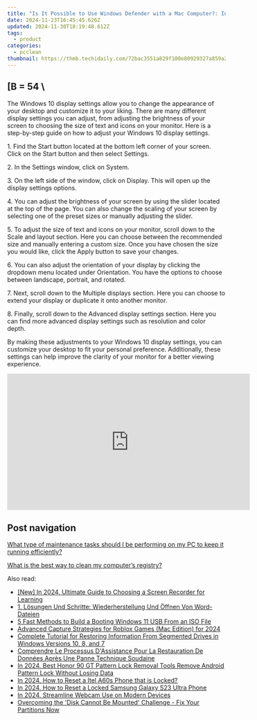 ```yaml
---
title: "Is It Possible to Use Windows Defender with a Mac Computer?: Insights From YL Computing"
date: 2024-11-23T16:45:45.626Z
updated: 2024-11-30T18:19:48.612Z
tags:
  - product
categories:
  - pcclean
thumbnail: https://thmb.techidaily.com/72bac3551a829f100e80929327a859a230ef81a06fa60256119f57f4b98caf7a.jpg
---
```


## \[B = 54 \

The Windows 10 display settings allow you to change the appearance of your desktop and customize it to your liking. There are many different display settings you can adjust, from adjusting the brightness of your screen to choosing the size of text and icons on your monitor. Here is a step-by-step guide on how to adjust your Windows 10 display settings. 

1\. Find the Start button located at the bottom left corner of your screen. Click on the Start button and then select Settings.

2\. In the Settings window, click on System.

3\. On the left side of the window, click on Display. This will open up the display settings options. 

4\. You can adjust the brightness of your screen by using the slider located at the top of the page. You can also change the scaling of your screen by selecting one of the preset sizes or manually adjusting the slider.

5\. To adjust the size of text and icons on your monitor, scroll down to the Scale and layout section. Here you can choose between the recommended size and manually entering a custom size. Once you have chosen the size you would like, click the Apply button to save your changes.

6\. You can also adjust the orientation of your display by clicking the dropdown menu located under Orientation. You have the options to choose between landscape, portrait, and rotated.

7\. Next, scroll down to the Multiple displays section. Here you can choose to extend your display or duplicate it onto another monitor.

8\. Finally, scroll down to the Advanced display settings section. Here you can find more advanced display settings such as resolution and color depth. 

By making these adjustments to your Windows 10 display settings, you can customize your desktop to fit your personal preference. Additionally, these settings can help improve the clarity of your monitor for a better viewing experience.

<!-- affiliate ads begin -->
<iframe width="560" height="315" src="https://www.youtube.com/embed/RhLjZsruC9M?si=-861oUSfrUde2Ykt" title="YouTube video player" frameborder="0" allow="accelerometer; autoplay; clipboard-write; encrypted-media; gyroscope; picture-in-picture; web-share" referrerpolicy="strict-origin-when-cross-origin" allowfullscreen></iframe>
<!-- affiliate ads end -->

## Post navigation

[What type of maintenance tasks should I be performing on my PC to keep it running efficiently?](https://tools.techidaily.com/pcclean/products/)

[What is the best way to clean my computer’s registry?](https://tools.techidaily.com/pcclean/products/)

<ins class="adsbygoogle"
     style="display:block"
     data-ad-format="autorelaxed"
     data-ad-client="ca-pub-7571918770474297"
     data-ad-slot="1223367746"></ins>

<ins class="adsbygoogle"
     style="display:block"
     data-ad-client="ca-pub-7571918770474297"
     data-ad-slot="8358498916"
     data-ad-format="auto"
     data-full-width-responsive="true"></ins>

<span class="atpl-alsoreadstyle">Also read:</span>
<div><ul>
<li><a href="https://on-screen-recording.techidaily.com/new-in-2024-ultimate-guide-to-choosing-a-screen-recorder-for-learning/"><u>[New] In 2024, Ultimate Guide to Choosing a Screen Recorder for Learning</u></a></li>
<li><a href="https://win-cloud.techidaily.com/1-losungen-und-schritte-wiederherstellung-und-offnen-von-word-dateien/"><u>1. Lösungen Und Schritte: Wiederherstellung Und Öffnen Von Word-Dateien</u></a></li>
<li><a href="https://win-cloud.techidaily.com/5-fast-methods-to-build-a-booting-windows-11-usb-from-an-iso-file/"><u>5 Fast Methods to Build a Booting Windows 11 USB From an ISO File</u></a></li>
<li><a href="https://screen-recording.techidaily.com/advanced-capture-strategies-for-roblox-games-mac-edition-for-2024/"><u>Advanced Capture Strategies for Roblox Games (Mac Edition) for 2024</u></a></li>
<li><a href="https://win-cloud.techidaily.com/complete-tutorial-for-restoring-information-from-segmented-drives-in-windows-versions-10-8-and-7/"><u>Complete Tutorial for Restoring Information From Segmented Drives in Windows Versions 10, 8, and 7</u></a></li>
<li><a href="https://win-cloud.techidaily.com/comprendre-le-processus-dassistance-pour-la-restauration-de-donnees-apres-une-panne-technique-soudaine/"><u>Comprendre Le Processus D'Assistance Pour La Restauration De Données Après Une Panne Technique Soudaine</u></a></li>
<li><a href="https://unlock-android.techidaily.com/in-2024-best-honor-90-gt-pattern-lock-removal-tools-remove-android-pattern-lock-without-losing-data-by-drfone-android/"><u>In 2024, Best Honor 90 GT Pattern Lock Removal Tools Remove Android Pattern Lock Without Losing Data</u></a></li>
<li><a href="https://unlock-android.techidaily.com/in-2024-how-to-reset-a-itel-a60s-phone-that-is-locked-by-drfone-android/"><u>In 2024, How to Reset a Itel A60s Phone that is Locked?</u></a></li>
<li><a href="https://android-unlock.techidaily.com/in-2024-how-to-reset-a-locked-samsung-galaxy-s23-ultra-phone-by-drfone-android/"><u>In 2024, How to Reset a Locked Samsung Galaxy S23 Ultra Phone</u></a></li>
<li><a href="https://video-screen-grab.techidaily.com/in-2024-streamline-webcam-use-on-modern-devices/"><u>In 2024, Streamline Webcam Use on Modern Devices</u></a></li>
<li><a href="https://win-cloud.techidaily.com/overcoming-the-disk-cannot-be-mounted-challenge-fix-your-partitions-now/"><u>Overcoming the 'Disk Cannot Be Mounted' Challenge - Fix Your Partitions Now</u></a></li>
</ul></div>

